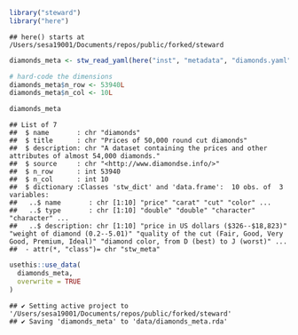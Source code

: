 
``` r
library("steward")
library("here")
```

    ## here() starts at /Users/sesa19001/Documents/repos/public/forked/steward

``` r
diamonds_meta <- stw_read_yaml(here("inst", "metadata", "diamonds.yaml"))

# hard-code the dimensions
diamonds_meta$n_row <- 53940L
diamonds_meta$n_col <- 10L

diamonds_meta
```

    ## List of 7
    ##  $ name       : chr "diamonds"
    ##  $ title      : chr "Prices of 50,000 round cut diamonds"
    ##  $ description: chr "A dataset containing the prices and other attributes of almost 54,000 diamonds."
    ##  $ source     : chr "<http://www.diamondse.info/>"
    ##  $ n_row      : int 53940
    ##  $ n_col      : int 10
    ##  $ dictionary :Classes 'stw_dict' and 'data.frame':  10 obs. of  3 variables:
    ##   ..$ name       : chr [1:10] "price" "carat" "cut" "color" ...
    ##   ..$ type       : chr [1:10] "double" "double" "character" "character" ...
    ##   ..$ description: chr [1:10] "price in US dollars ($326--$18,823)" "weight of diamond (0.2--5.01)" "quality of the cut (Fair, Good, Very Good, Premium, Ideal)" "diamond color, from D (best) to J (worst)" ...
    ##  - attr(*, "class")= chr "stw_meta"

``` r
usethis::use_data(
  diamonds_meta, 
  overwrite = TRUE
)
```

    ## ✔ Setting active project to '/Users/sesa19001/Documents/repos/public/forked/steward'
    ## ✔ Saving 'diamonds_meta' to 'data/diamonds_meta.rda'
